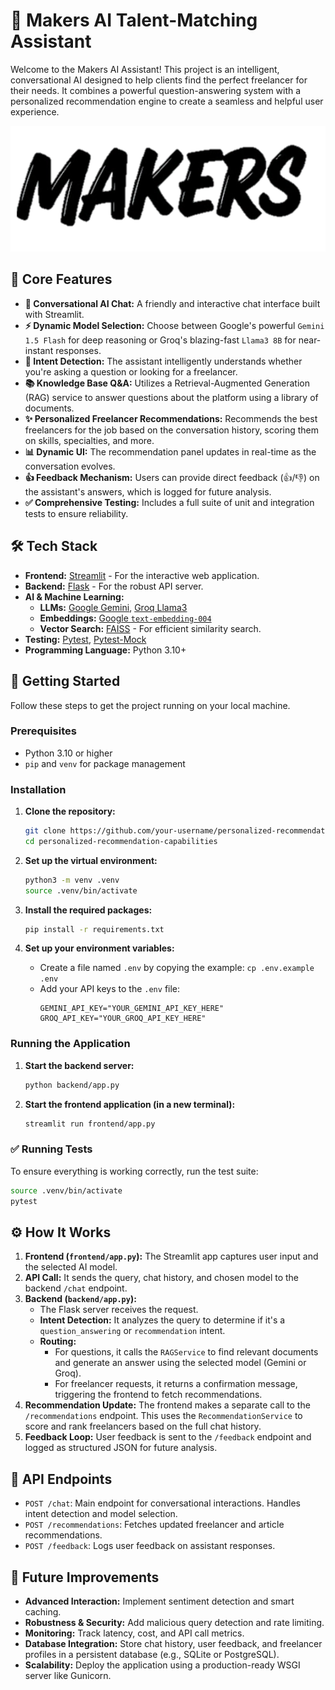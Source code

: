 # 🤝 Makers AI Talent-Matching Assistant

Welcome to the Makers AI Assistant! This project is an intelligent, conversational AI designed to help clients find the perfect freelancer for their needs. It combines a powerful question-answering system with a personalized recommendation engine to create a seamless and helpful user experience.

![Makers Logo](./frontend/MAKERS-logo.svg)

## 🌟 Core Features

*   **🤖 Conversational AI Chat:** A friendly and interactive chat interface built with Streamlit.
*   **⚡ Dynamic Model Selection:** Choose between Google's powerful `Gemini 1.5 Flash` for deep reasoning or Groq's blazing-fast `Llama3 8B` for near-instant responses.
*   **🧠 Intent Detection:** The assistant intelligently understands whether you're asking a question or looking for a freelancer.
*   **📚 Knowledge Base Q&A:** Utilizes a Retrieval-Augmented Generation (RAG) service to answer questions about the platform using a library of documents.
*   **✨ Personalized Freelancer Recommendations:** Recommends the best freelancers for the job based on the conversation history, scoring them on skills, specialties, and more.
*   **📊 Dynamic UI:** The recommendation panel updates in real-time as the conversation evolves.
*   **👍 Feedback Mechanism:** Users can provide direct feedback (👍/👎) on the assistant's answers, which is logged for future analysis.
*   **✅ Comprehensive Testing:** Includes a full suite of unit and integration tests to ensure reliability.

## 🛠️ Tech Stack

*   **Frontend:** [Streamlit](https://streamlit.io/) - For the interactive web application.
*   **Backend:** [Flask](https://flask.palletsprojects.com/) - For the robust API server.
*   **AI & Machine Learning:**
    *   **LLMs:** [Google Gemini](https://ai.google.dev/), [Groq Llama3](https://groq.com/)
    *   **Embeddings:** [Google `text-embedding-004`](https://ai.google.dev/edge/docs/embedding/get_text_embeddings)
    *   **Vector Search:** [FAISS](https://github.com/facebookresearch/faiss) - For efficient similarity search.
*   **Testing:** [Pytest](https://pytest.org/), [Pytest-Mock](https://pypi.org/project/pytest-mock/)
*   **Programming Language:** Python 3.10+

## 🚀 Getting Started

Follow these steps to get the project running on your local machine.

### Prerequisites

*   Python 3.10 or higher
*   `pip` and `venv` for package management

### Installation

1.  **Clone the repository:**
    ```bash
    git clone https://github.com/your-username/personalized-recommendation-capabilities.git
    cd personalized-recommendation-capabilities
    ```

2.  **Set up the virtual environment:**
    ```bash
    python3 -m venv .venv
    source .venv/bin/activate
    ```

3.  **Install the required packages:**
    ```bash
    pip install -r requirements.txt
    ```

4.  **Set up your environment variables:**
    *   Create a file named `.env` by copying the example: `cp .env.example .env`
    *   Add your API keys to the `.env` file:
        ```dotenv
        GEMINI_API_KEY="YOUR_GEMINI_API_KEY_HERE"
        GROQ_API_KEY="YOUR_GROQ_API_KEY_HERE"
        ```

### Running the Application

1.  **Start the backend server:**
    ```bash
    python backend/app.py
    ```

2.  **Start the frontend application (in a new terminal):**
    ```bash
    streamlit run frontend/app.py
    ```

### ✅ Running Tests

To ensure everything is working correctly, run the test suite:
```bash
source .venv/bin/activate
pytest
```

## ⚙️ How It Works

1.  **Frontend (`frontend/app.py`):** The Streamlit app captures user input and the selected AI model.
2.  **API Call:** It sends the query, chat history, and chosen model to the backend `/chat` endpoint.
3.  **Backend (`backend/app.py`):**
    *   The Flask server receives the request.
    *   **Intent Detection:** It analyzes the query to determine if it's a `question_answering` or `recommendation` intent.
    *   **Routing:**
        *   For questions, it calls the `RAGService` to find relevant documents and generate an answer using the selected model (Gemini or Groq).
        *   For freelancer requests, it returns a confirmation message, triggering the frontend to fetch recommendations.
4.  **Recommendation Update:** The frontend makes a separate call to the `/recommendations` endpoint. This uses the `RecommendationService` to score and rank freelancers based on the full chat history.
5.  **Feedback Loop:** User feedback is sent to the `/feedback` endpoint and logged as structured JSON for future analysis.

## 🔌 API Endpoints

*   `POST /chat`: Main endpoint for conversational interactions. Handles intent detection and model selection.
*   `POST /recommendations`: Fetches updated freelancer and article recommendations.
*   `POST /feedback`: Logs user feedback on assistant responses.

## 🔮 Future Improvements

*   **Advanced Interaction:** Implement sentiment detection and smart caching.
*   **Robustness & Security:** Add malicious query detection and rate limiting.
*   **Monitoring:** Track latency, cost, and API call metrics.
*   **Database Integration:** Store chat history, user feedback, and freelancer profiles in a persistent database (e.g., SQLite or PostgreSQL).
*   **Scalability:** Deploy the application using a production-ready WSGI server like Gunicorn.
